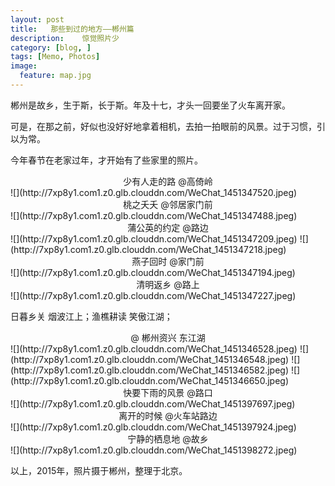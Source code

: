 ```yaml
---
layout: post  
title:   那些到过的地方——郴州篇
description:    惊觉照片少
category: [blog, ]  
tags: [Memo, Photos]  
image:
  feature: map.jpg
---
```


郴州是故乡，生于斯，长于斯。年及十七，才头一回要坐了火车离开家。

可是，在那之前，好似也没好好地拿着相机，去拍一拍眼前的风景。过于习惯，引以为常。

今年春节在老家过年，才开始有了些家里的照片。

<center>少有人走的路 @高倚岭</center>
![](http://7xp8y1.com1.z0.glb.clouddn.com/WeChat_1451347520.jpeg)

<center>桃之夭夭 @邻居家门前</center>
![](http://7xp8y1.com1.z0.glb.clouddn.com/WeChat_1451347488.jpeg)

<center>蒲公英的约定 @路边</center>
![](http://7xp8y1.com1.z0.glb.clouddn.com/WeChat_1451347209.jpeg)
![](http://7xp8y1.com1.z0.glb.clouddn.com/WeChat_1451347218.jpeg)

<center>燕子回时 @家门前</center>
![](http://7xp8y1.com1.z0.glb.clouddn.com/WeChat_1451347194.jpeg)

<center>清明返乡 @路上</center>
![](http://7xp8y1.com1.z0.glb.clouddn.com/WeChat_1451347227.jpeg)

日暮乡关 烟波江上；渔樵耕读 笑傲江湖； 

<center> @ 郴州资兴 东江湖</center>
![](http://7xp8y1.com1.z0.glb.clouddn.com/WeChat_1451346528.jpeg)
![](http://7xp8y1.com1.z0.glb.clouddn.com/WeChat_1451346548.jpeg)
![](http://7xp8y1.com1.z0.glb.clouddn.com/WeChat_1451346582.jpeg)
![](http://7xp8y1.com1.z0.glb.clouddn.com/WeChat_1451346650.jpeg)

<center> 快要下雨的风景 @路口 </center>
![](http://7xp8y1.com1.z0.glb.clouddn.com/WeChat_1451397697.jpeg)


<center> 离开的时候 @火车站路边 </center>
![](http://7xp8y1.com1.z0.glb.clouddn.com/WeChat_1451397924.jpeg)

<center> 宁静的栖息地 @故乡 </center>
![](http://7xp8y1.com1.z0.glb.clouddn.com/WeChat_1451398272.jpeg)


以上，2015年，照片摄于郴州，整理于北京。

